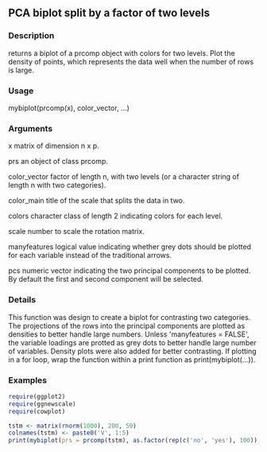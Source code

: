## PCA biplot split by a factor of two levels

### Description

returns a biplot of a prcomp object with colors for two levels. Plot the density of points, which represents the data well when the number of rows is large.

### Usage

mybiplot(prcomp(x), color_vector, ...)

### Arguments

x                  matrix of dimension n x p.
                 
prs                an object of class prcomp.
                 
color_vector       factor of length n, with two levels (or a character string of length n with two categories).
                 
color_main         title of the scale that splits the data in two.
                 
colors             character class of length 2 indicating colors for each level.
                 
scale              number to scale the rotation matrix.
                 
manyfeatures       logical value indicating whether grey dots should be plotted for each variable instead of the traditional arrows.

pcs      	   numeric vector indicating the two principal components to be plotted. By default the first and second component will be selected.


### Details

This function was design to create a biplot for contrasting two categories. The projections of the rows into the principal components are plotted as densities to better handle large numbers. Unless 'manyfeatures = FALSE', the variable loadings are protted as grey dots to better handle large number of variables. Density plots were also added for better contrasting.
If plotting in a for loop, wrap the function within a print function as print(mybiplot(...)).

### Examples
```R
require(ggplot2)
require(ggnewscale)
require(cowplot)

tstm <- matrix(rnorm(1000), 200, 50)
colnames(tstm) <- paste0('V', 1:5)
print(mybiplot(prs = prcomp(tstm), as.factor(rep(c('no', 'yes'), 100)), manyfeatures = T, pcs = c(1, 2)))
```

